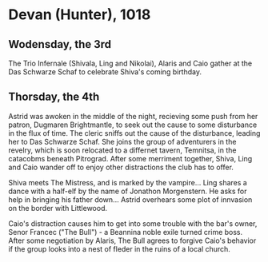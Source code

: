 # Devan (Hunter), 1018

## Wodensday, the 3rd
The Trio Infernale (Shivala, Ling and Nikolai), Alaris and Caio gather at the Das Schwarze Schaf to celebrate Shiva's coming birthday.

## Thorsday, the 4th
Astrid was awoken in the middle of the night, recieving some push from her patron, Dugmaren Brightmantle, to seek out the cause to some disturbance in the flux of time. The cleric sniffs out the cause of the disturbance, leading her to Das Schwarze Schaf. She joins the group of adventurers in the revelry, which is soon relocated to a differnet tavern, Temnitsa, in the catacobms beneath Pitrograd. After some merriment together, Shiva, Ling and Caio wander off to enjoy other distractions the club has to offer.

Shiva meets The Mistress, and is marked by the vampire... Ling shares a dance with a half-elf by the name of Jonathon Morgenstern. He asks for help in bringing his father down... Astrid overhears some plot of innvasion on the border with Littlewood.

Caio's distraction causes him to get into some trouble with the bar's owner, Senor Francec ("The Bull") - a Beannina noble exile turned crime boss. After some negotiation by Alaris, The Bull agrees to forgive Caio's behavior if the group looks into a nest of fleder in the ruins of a local church. 
